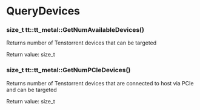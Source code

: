 # QueryDevices

### size_t tt::tt_metal::GetNumAvailableDevices()

Returns number of Tenstorrent devices that can be targeted

Return value: size_t 

### size_t tt::tt_metal::GetNumPCIeDevices()

Returns number of Tenstorrent devices that are connected to host via PCIe and can be targeted

Return value: size_t
